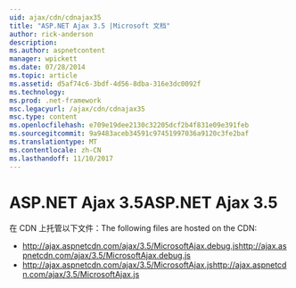 ```yaml
---
uid: ajax/cdn/cdnajax35
title: "ASP.NET Ajax 3.5 |Microsoft 文档"
author: rick-anderson
description: 
ms.author: aspnetcontent
manager: wpickett
ms.date: 07/28/2014
ms.topic: article
ms.assetid: d5af74c6-3bdf-4d56-8dba-316e3dc0092f
ms.technology: 
ms.prod: .net-framework
msc.legacyurl: /ajax/cdn/cdnajax35
msc.type: content
ms.openlocfilehash: e709e19dee2130c32205dcf2b4f831e09e391feb
ms.sourcegitcommit: 9a9483aceb34591c97451997036a9120c3fe2baf
ms.translationtype: MT
ms.contentlocale: zh-CN
ms.lasthandoff: 11/10/2017
---
```

<a name="aspnet-ajax-35"></a><span data-ttu-id="006ac-102">ASP.NET Ajax 3.5</span><span class="sxs-lookup"><span data-stu-id="006ac-102">ASP.NET Ajax 3.5</span></span>
====================
<span data-ttu-id="006ac-103">在 CDN 上托管以下文件：</span><span class="sxs-lookup"><span data-stu-id="006ac-103">The following files are hosted on the CDN:</span></span>

- <span data-ttu-id="006ac-104">http://ajax.aspnetcdn.com/ajax/3.5/MicrosoftAjax.debug.js</span><span class="sxs-lookup"><span data-stu-id="006ac-104">http://ajax.aspnetcdn.com/ajax/3.5/MicrosoftAjax.debug.js</span></span>
- <span data-ttu-id="006ac-105">http://ajax.aspnetcdn.com/ajax/3.5/MicrosoftAjax.js</span><span class="sxs-lookup"><span data-stu-id="006ac-105">http://ajax.aspnetcdn.com/ajax/3.5/MicrosoftAjax.js</span></span>
